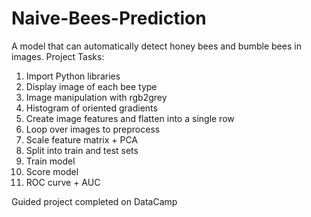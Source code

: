 # Naive-Bees-Prediction
A model that can automatically detect honey bees and bumble bees in images.
Project Tasks:
1. Import Python libraries
2. Display image of each bee type
3. Image manipulation with rgb2grey
4. Histogram of oriented gradients
5. Create image features and flatten into a single row
6. Loop over images to preprocess
7. Scale feature matrix + PCA
8. Split into train and test sets
9. Train model
10. Score model
11. ROC curve + AUC


Guided project completed on DataCamp
